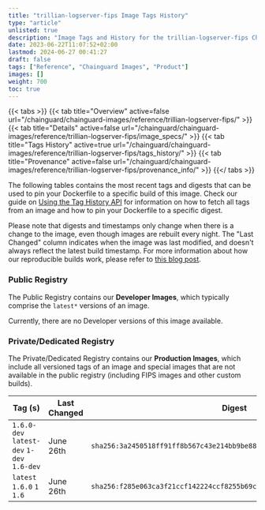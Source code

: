 ```yaml
---
title: "trillian-logserver-fips Image Tags History"
type: "article"
unlisted: true
description: "Image Tags and History for the trillian-logserver-fips Chainguard Image"
date: 2023-06-22T11:07:52+02:00
lastmod: 2024-06-27 00:41:27
draft: false
tags: ["Reference", "Chainguard Images", "Product"]
images: []
weight: 700
toc: true
---
```


{{< tabs >}}
{{< tab title="Overview" active=false url="/chainguard/chainguard-images/reference/trillian-logserver-fips/" >}}
{{< tab title="Details" active=false url="/chainguard/chainguard-images/reference/trillian-logserver-fips/image_specs/" >}}
{{< tab title="Tags History" active=true url="/chainguard/chainguard-images/reference/trillian-logserver-fips/tags_history/" >}}
{{< tab title="Provenance" active=false url="/chainguard/chainguard-images/reference/trillian-logserver-fips/provenance_info/" >}}
{{</ tabs >}}

The following tables contains the most recent tags and digests that can be used to pin your Dockerfile to a specific build of this image. Check our guide on [Using the Tag History API](/chainguard/chainguard-images/using-the-tag-history-api/) for information on how to fetch all tags from an image and how to pin your Dockerfile to a specific digest.

Please note that digests and timestamps only change when there is a change to the image, even though images are rebuilt every night. The "Last Changed" column indicates when the image was last modified, and doesn't always reflect the latest build timestamp. For more information about how our reproducible builds work, please refer to [this blog post](https://www.chainguard.dev/unchained/reproducing-chainguards-reproducible-image-builds).

### Public Registry
The Public Registry contains our **Developer Images**, which typically comprise the `latest*` versions of an image.

Currently, there are no Developer versions of this image available.

### Private/Dedicated Registry
The Private/Dedicated Registry contains our **Production Images**, which include all versioned tags of an image and special images that are not available in the public registry (including FIPS images and other custom builds).

| Tag (s)                                     | Last Changed | Digest                                                                    |
|---------------------------------------------|--------------|---------------------------------------------------------------------------|
|  `1.6.0-dev` `latest-dev` `1-dev` `1.6-dev` | June 26th    | `sha256:3a2450518ff91ff8b567c43e214bb9be886205615e3cf16876869abd30d54df7` |
|  `latest` `1.6.0` `1` `1.6`                 | June 26th    | `sha256:f285e063ca3f21ccf142224ccf8255b69cefd9f40d13619fd33b84406f066ad5` |


